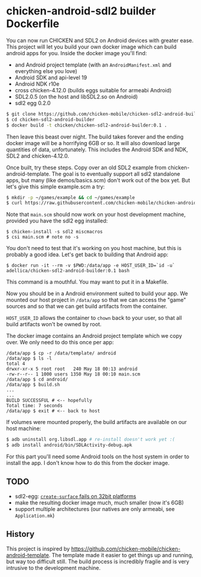 

# chicken-android-sdl2 builder Dockerfile

You can now run CHICKEN and SDL2 on Android devices with greater ease.
This project will let you build your own docker image which can build
android apps for you. Inside the docker image you'll find:

- and Android project template (with an `AndroidManifest.xml` and everything else you love)
- Android SDK and api-level 19
- Android NDK r10e
- cross chicken-4.12.0 (builds eggs suitable for armeabi Android)
- SDL2.0.5 (on the host and libSDL2.so on Android)
- sdl2 egg 0.2.0

```sh
$ git clone https://github.com/chicken-mobile/chicken-sdl2-android-builder
$ cd chicken-sdl2-android-builder
$ docker build -t chicken/chicken-sdl2-android-builder:0.1 .
```

Then leave this beast over night. The build takes forever and the
ending docker image will be a horrifying 6GB or so. It will also
download large quantities of data, unfortunately. This includes the
Android SDK and NDK, SDL2 and chicken-4.12.0.

Once built, try these steps. Copy over an old SDL2 example from
chicken-android-template. The goal is to eventually support all sdl2
standalone apps, but many (like demos/basics.scm) don't work out of
the box yet. But let's give this simple example.scm a try:

```sh
$ mkdir -p ~/games/example && cd ~/games/example
$ curl https://raw.githubusercontent.com/chicken-mobile/chicken-android-template/master/jni/entry/example.scm > main.scm
```

Note that `main.scm` should now work on your host development machine,
provided you have the sdl2 egg installed:

```
$ chicken-install -s sdl2 miscmacros
$ csi main.scm # note no -s
```

You don't need to test that it's working on you host machine, but this
is probably a good idea. Let's get back to building that Android app:

```
$ docker run -it --rm -v $PWD:/data/app -e HOST_USER_ID=`id -u` adellica/chicken-sdl2-android-builder:0.1 bash
```

This command is a mouthful. You may want to put it in a Makefile.

Now you should be in a Android environment suited to build your
app. We mounted our host project in `/data/app` so that we can access
the "game" sources and so that we can get build artifacts from the
container.

`HOST_USER_ID` allows the container to `chown` back to your user, so
that all build artifacts won't be owned by root.

The docker image contains an Android project template which we copy
over. We only need to do this once per app:

```
/data/app $ cp -r /data/template/ android
/data/app $ ls -l
total 4
drwxr-xr-x 5 root root   240 May 18 00:13 android
-rw-r--r-- 1 1000 users 1350 May 18 00:10 main.scm
/data/app $ cd android/
/data/app $ build.sh
...
...
BUILD SUCCESSFUL # <-- hopefully
Total time: 7 seconds
/data/app $ exit # <-- back to host
```

If volumes were mounted properly, the build artifacts are available on
our host machine:

```sh
$ adb uninstall org.libsdl.app # re-install doesn't work yet :(
$ adb install android/bin/SDLActivity-debug.apk
```

For this part you'll need some Android tools on the host system in
order to install the app. I don't know how to do this from the docker
image.

## TODO

- sdl2-egg: [`create-surface` fails on 32bit platforms](https://gitlab.com/chicken-sdl2/chicken-sdl2/issues/44)
- make the resulting docker image much, much smaller (now it's 6GB)
- support multiple architectures (our natives are only armeabi, see `Application.mk`)

## History

This project is inspired by
https://github.com/chicken-mobile/chicken-android-template. The
template made it easier to get things up and running, but way too
difficult still. The build process is incredibly fragile and is very
intrusive to the development machine.

